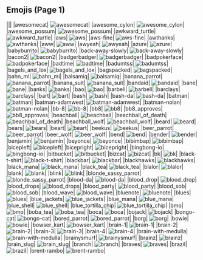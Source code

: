 
## Emojis (Page 1)
|||
|awesomecat| ![awesomecat](/output/awesomecat.png)|
|awesome_cylon| ![awesome_cylon](/output/awesome_cylon.gif)|
|awesome_possum| ![awesome_possum](/output/awesome_possum.jpg)|
|awkward_turtle| ![awkward_turtle](/output/awkward_turtle.gif)|
|aws| ![aws](/output/aws.png)|
|aws-fine| ![aws-fine](/output/aws-fine)|
|awthanks| ![awthanks](/output/awthanks.png)|
|aww| ![aww](/output/aww.png)|
|awyeah| ![awyeah](/output/awyeah.png)|
|azure| ![azure](/output/azure.png)|
|babyburrito| ![babyburrito](/output/babyburrito.jpg)|
|back-away-slowly| ![back-away-slowly](/output/back-away-slowly.gif)|
|bacon2| ![bacon2](/output/bacon2.png)|
|badgerbadger| ![badgerbadger](/output/badgerbadger.gif)|
|badpokerface| ![badpokerface](/output/badpokerface.png)|
|badtime| ![badtime](/output/badtime.png)|
|badumtss| ![badumtss](/output/badumtss.png)|
|bagels_and_lox| ![bagels_and_lox](/output/bagels_and_lox.jpg)|
|bagspacked| ![bagspacked](/output/bagspacked.png)|
|bahn_mi| ![bahn_mi](/output/bahn_mi.png)|
|balsamiq| ![balsamiq](/output/balsamiq.png)|
|banana_parrot| ![banana_parrot](/output/banana_parrot.gif)|
|banana_suit| ![banana_suit](/output/banana_suit.png)|
|bandaid| ![bandaid](/output/bandaid.jpg)|
|bane| ![bane](/output/bane.png)|
|banks| ![banks](/output/banks.png)|
|bao| ![bao](/output/bao.png)|
|barbell| ![barbell](/output/barbell.png)|
|barclays| ![barclays](/output/barclays.png)|
|bart| ![bart](/output/bart.gif)|
|bash| ![bash](/output/bash.png)|
|bash-da| ![bash-da](/output/bash-da.png)|
|batman| ![batman](/output/batman.png)|
|batman-adamwest| ![batman-adamwest](/output/batman-adamwest)|
|batman-nolan| ![batman-nolan](/output/batman-nolan.png)|
|bb-8| ![bb-8](/output/bb-8.gif)|
|bb8| ![bb8](/output/bb8.png)|
|bb8_approves| ![bb8_approves](/output/bb8_approves.png)|
|beachball| ![beachball](/output/beachball.gif)|
|beachball_of_death| ![beachball_of_death](/output/beachball_of_death.gif)|
|beachball_wolf| ![beachball_wolf](/output/beachball_wolf.gif)|
|beard| ![beard](/output/beard.png)|
|bears| ![bears](/output/bears.png)|
|beart| ![beart](/output/beart.png)|
|beekus| ![beekus](/output/beekus.jpg)|
|beer_parrot| ![beer_parrot](/output/beer_parrot.gif)|
|beer_wolf| ![beer_wolf](/output/beer_wolf.png)|
|bend| ![bend](/output/bend.png)|
|bender| ![bender](/output/bender.gif)|
|benjamin| ![benjamin](/output/benjamin.jpg)|
|beyonce| ![beyonce](/output/beyonce.png)|
|bibimbap| ![bibimbap](/output/bibimbap.png)|
|bicepleft| ![bicepleft](/output/bicepleft.png)|
|bicepright| ![bicepright](/output/bicepright.png)|
|bingbong-io| ![bingbong-io](/output/bingbong-io.jpg)|
|bitbucket| ![bitbucket](/output/bitbucket.png)|
|bizcat| ![bizcat](/output/bizcat.png)|
|bk| ![bk](/output/bk)|
|black-t-shirt| ![black-t-shirt](/output/black-t-shirt.png)|
|blackbar| ![blackbar](/output/blackbar.jpg)|
|blackhawks| ![blackhawks](/output/blackhawks.png)|
|black_mana| ![black_mana](/output/black_mana.png)|
|black_tea| ![black_tea](/output/black_tea.png)|
|blalor| ![blalor](/output/blalor)|
|blank| ![blank](/output/blank.gif)|
|blink| ![blink](/output/blink.gif)|
|blonde_sassy_parrot| ![blonde_sassy_parrot](/output/blonde_sassy_parrot.gif)|
|blood-da| ![blood-da](/output/blood-da)|
|blood_drop| ![blood_drop](/output/blood_drop.png)|
|blood_drops| ![blood_drops](/output/blood_drops.png)|
|blood_party| ![blood_party](/output/blood_party.png)|
|blood_sob| ![blood_sob](/output/blood_sob.png)|
|blood_wave| ![blood_wave](/output/blood_wave.png)|
|bluenote| ![bluenote](/output/bluenote.png)|
|blues| ![blues](/output/blues.png)|
|blue_jackets| ![blue_jackets](/output/blue_jackets.png)|
|blue_mana| ![blue_mana](/output/blue_mana.png)|
|blue_shell| ![blue_shell](/output/blue_shell.png)|
|blue_tortilla_chip| ![blue_tortilla_chip](/output/blue_tortilla_chip.png)|
|bmo| ![bmo](/output/bmo.gif)|
|boba_tea| ![boba_tea](/output/boba_tea.png)|
|boca| ![boca](/output/boca.jpg)|
|bojack| ![bojack](/output/bojack.png)|
|bongo-cat| ![bongo-cat](/output/bongo-cat.gif)|
|bored_parrot| ![bored_parrot](/output/bored_parrot.gif)|
|borg| ![borg](/output/borg.png)|
|bowie| ![bowie](/output/bowie.jpg)|
|bowser_kart| ![bowser_kart](/output/bowser_kart.gif)|
|brain-1| ![brain-1](/output/brain-1.png)|
|brain-2| ![brain-2](/output/brain-2.png)|
|brain-3| ![brain-3](/output/brain-3.png)|
|brain-4| ![brain-4](/output/brain-4.png)|
|brain-with-medulla| ![brain-with-medulla](/output/brain-with-medulla.png)|
|brainysmurf| ![brainysmurf](/output/brainysmurf.png)|
|brainz| ![brainz](/output/brainz.jpg)|
|brain_slug| ![brain_slug](/output/brain_slug.jpg)|
|branch| ![branch](/output/branch.png)|
|braves| ![braves](/output/braves.gif)|
|brazil| ![brazil](/output/brazil.png)|
|brent-rambo| ![brent-rambo](/output/brent-rambo.gif)|